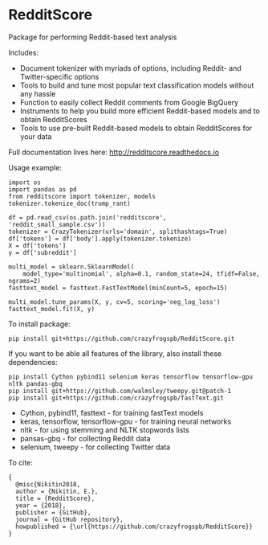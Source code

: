# RedditScore
Package for performing Reddit-based text analysis

Includes:
- Document tokenizer with myriads of options, including Reddit- and Twitter-specific options
- Tools to build and tune most popular text classification models without any hassle
- Function to easily collect Reddit comments from Google BigQuery
- Instruments to help you build more efficient Reddit-based models and to obtain RedditScores
- Tools to use pre-built Reddit-based models to obtain RedditScores for your data

Full documentation lives here: http://redditscore.readthedocs.io

Usage example:

	import os
	import pandas as pd
	from redditscore import tokenizer, models
	tokenizer.tokenize_doc(trump_rant)

	df = pd.read_csv(os.path.join('redditscore', 'reddit_small_sample.csv'))
	tokenizer = CrazyTokenizer(urls='domain', splithashtags=True)
	df['tokens'] = df['body'].apply(tokenizer.tokenize)
	X = df['tokens']
	y = df['subreddit']

	multi_model = sklearn.SklearnModel(
		model_type='multinomial', alpha=0.1, random_state=24, tfidf=False, ngrams=2)
	fasttext_model = fasttext.FastTextModel(minCount=5, epoch=15)

	multi_model.tune_params(X, y, cv=5, scoring='neg_log_loss')
	fasttext_model.fit(X, y)

To install package:

	pip install git+https://github.com/crazyfrogspb/RedditScore.git

If you want to be able all features of the library, also install these
dependencies:

	pip install Cython pybind11 selenium keras tensorflow tensorflow-gpu nltk pandas-gbq
	pip install git+https://github.com/walmsley/tweepy.git@patch-1
	pip install git+https://github.com/crazyfrogspb/fastText.git

- Cython, pybind11, fasttext - for training fastText models
- keras, tensorflow, tensorflow-gpu - for training neural networks
- nltk - for using stemming and NLTK stopwords lists
- pansas-gbq - for collecting Reddit data
- selenium, tweepy - for collecting Twitter data

To cite:

    {
      @misc{Nikitin2018,
      author = {Nikitin, E.},
      title = {RedditScore},
      year = {2018},
      publisher = {GitHub},
      journal = {GitHub repository},
      howpublished = {\url{https://github.com/crazyfrogspb/RedditScore}}
    }
